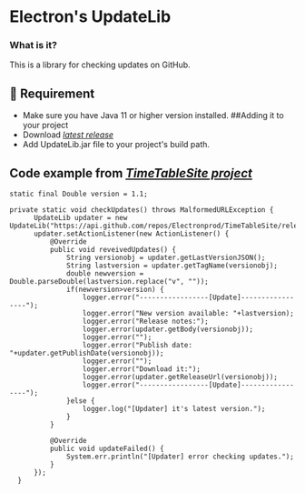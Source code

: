 # Electron's UpdateLib
### What is it?
This is a library for checking updates on GitHub.
## 📙 Requirement
* Make sure you have Java 11 or higher version installed.
##Adding it to your project
* Download *[latest release](https://github.com/Electronprod/UpdateLib/releases)*
* Add UpdateLib.jar file to your project's build path.
## Code example from *[TimeTableSite project](https://github.com/Electronprod/TimeTableSite)*
  ```
static final Double version = 1.1;

  private static void checkUpdates() throws MalformedURLException {
		UpdateLib updater = new UpdateLib("https://api.github.com/repos/Electronprod/TimeTableSite/releases");
		updater.setActionListener(new ActionListener() {
            @Override
            public void reveivedUpdates() {
            	String versionobj = updater.getLastVersionJSON();
            	String lastversion = updater.getTagName(versionobj);
            	double newversion = Double.parseDouble(lastversion.replace("v", ""));
            	if(newversion>version) {
            		logger.error("-----------------[Update]-----------------");
            		logger.error("New version available: "+lastversion);
            		logger.error("Release notes:");
            		logger.error(updater.getBody(versionobj));
            		logger.error("");
            		logger.error("Publish date: "+updater.getPublishDate(versionobj));
            		logger.error("");
            		logger.error("Download it:");
            		logger.error(updater.getReleaseUrl(versionobj));
            		logger.error("-----------------[Update]-----------------");
            	}else {
            		logger.log("[Updater] it's latest version.");
            	}
            }
  
			@Override
			public void updateFailed() {
				System.err.println("[Updater] error checking updates.");
			}
        });
	}
 ```